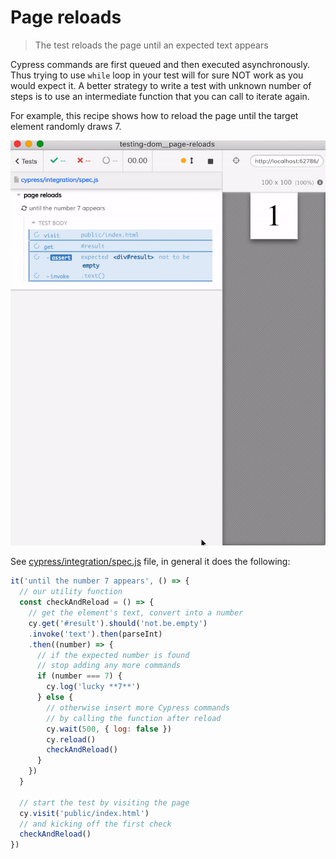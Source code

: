 # Page reloads
> The test reloads the page until an expected text appears

Cypress commands are first queued and then executed asynchronously. Thus trying to use `while` loop in your test will for sure NOT work as you would expect it. A better strategy to write a test with unknown number of steps is to use an intermediate function that you can call to iterate again.

For example, this recipe shows how to reload the page until the target element randomly draws 7.

![Test runs until the page shows 7](./images/lucky-7.gif)

See [cypress/integration/spec.js](cypress/integration/spec.js) file, in general it does the following:

```js
it('until the number 7 appears', () => {
  // our utility function
  const checkAndReload = () => {
    // get the element's text, convert into a number
    cy.get('#result').should('not.be.empty')
    .invoke('text').then(parseInt)
    .then((number) => {
      // if the expected number is found
      // stop adding any more commands
      if (number === 7) {
        cy.log('lucky **7**')
      } else {
        // otherwise insert more Cypress commands
        // by calling the function after reload
        cy.wait(500, { log: false })
        cy.reload()
        checkAndReload()
      }
    })
  }

  // start the test by visiting the page
  cy.visit('public/index.html')
  // and kicking off the first check
  checkAndReload()
})
```

